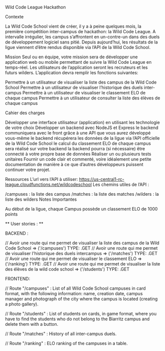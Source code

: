 Wild Code League
Hackathon

Contexte

La Wild Code School vient de créer, il y a à peine quelques mois, la première compétition inter-campus de hackathon: la Wild Code League. A intervalle irrégulier, les campus s’affrontent en un-contre-un dans des duels de développement logiciel sans pitié. Depuis aujourd’hui, les résultats de la ligue viennent d’être rendus disponible via l’API de la Wild Code School.

Mission
Seul ou en équipe, votre mission sera de développer une application web ou mobile permettant de suivre la Wild Code League en temps-réel. Les utilisateurs de l’application seront les recruteurs et les futurs wilders. L’application devra remplir les fonctions suivantes:

Permettre à un utilisateur de visualiser la liste des campus de la Wild Code School
Permettre à un utilisateur de visualiser l’historique des duels inter-campus
Permettre à un utilisateur de visualiser le classement ELO de chaque campus
Permettre à un utilisateur de consulter la liste des élèves de chaque campus

Cahier des charges

Développer une interface utilisateur (application) en utilisant les technologie de votre choix
Développer un backend avec NodeJS et Express
le backend communiquera avec le front grâce à une API que vous aurez développé vous-même
le backend récupérera les données de la ligue via l’API officielle de la Wild Code School
le calcul du classement ELO de chaque campus sera réalisé sur votre backend
la backend pourra (si nécessaire) être connecté à votre propre base de données
Réaliser un ou plusieurs tests unitaires
Fournir un code clair et commenté, voire idéalement une petite documentation de manière à ce que d’autres développeurs puissent continuer votre projet.

Ressources
L’url vers l’API à utiliser: https://us-central1-rc-league.cloudfunctions.net/wildcodeschool
Les chemins utiles de l’API :

/campuses : la liste des campus
/matches : la liste des matches
/wilders : la liste des wilders
Notes Importantes

Au début de la ligue, chaque Campus possède un classement ELO de 1000 points

** User stories : **

BACKEND :

// Avoir une route qui me permet de visualiser la liste des campus de la Wild Code School => ('/campuses') TYPE: .GET
// Avoir une route qui me permet de visualiser l'historique des duels intercampus => ('/matches') TYPE: .GET
// Avoir une route qui me permet de visualiser le classement ELO => ('/ranking') TYPE: .GET
// Avoir une route qui me permet de visualiser la liste des élèves de la wild code school => ('/students') TYPE: .GET

FRONTEND:

// Route "/campuses" : List of all Wild Code School campuses in card format, with the following information: name, creation date, campus manager and photograph of the city where the campus is located (creating a photo gallery).

// Route "/students" : List of students on cards, in game format, where you have to find the students who do not belong to the Biarritz campus and delete them with a button.

// Route "/matches" : History of all inter-campus duels.

// Route "/ranking" : ELO ranking of the campuses in a table.
